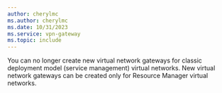 ```yaml
---
author: cherylmc
ms.author: cherylmc
ms.date: 10/31/2023
ms.service: vpn-gateway
ms.topic: include
---
```


You can no longer create new virtual network gateways for classic deployment model (service management) virtual networks. New virtual network gateways can be created only for Resource Manager virtual networks.
